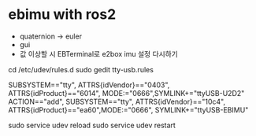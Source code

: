 # ebimu with ros2


- quaternion -> euler
- gui
- 값 이상할 시 EBTerminal로 e2box imu 설정 다시하기

cd /etc/udev/rules.d
sudo gedit tty-usb.rules

SUBSYSTEM=="tty", ATTRS{idVendor}=="0403", ATTRS{idProduct}=="6014", MODE:="0666",SYMLINK+="ttyUSB-U2D2"
ACTION=="add", SUBSYSTEM=="tty", ATTRS{idVendor}=="10c4", ATTRS{idProduct}=="ea60",MODE:="0666", SYMLINK+="ttyUSB-EBIMU"

sudo service udev reload
sudo service udev restart
